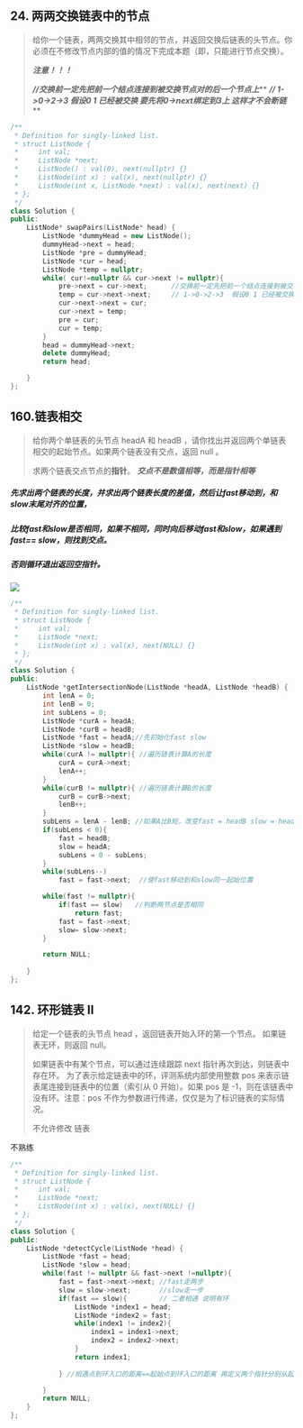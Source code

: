 ## 24. 两两交换链表中的节点

> 给你一个链表，两两交换其中相邻的节点，并返回交换后链表的头节点。你必须在不修改节点内部的值的情况下完成本题（即，只能进行节点交换）。
>
> ***注意！！！***
>
> ***//交换前一定先把前一个结点连接到被交换节点对的后一个节点上***** 
>  ***// 1->0->2->3  假设0 1 已经被交换 要先将0->next绑定到3上 这样才不会断链*****

[两两交换链表中的节点]: https://leetcode.cn/problems/swap-nodes-in-pairs/description/

```c++
/**
 * Definition for singly-linked list.
 * struct ListNode {
 *     int val;
 *     ListNode *next;
 *     ListNode() : val(0), next(nullptr) {}
 *     ListNode(int x) : val(x), next(nullptr) {}
 *     ListNode(int x, ListNode *next) : val(x), next(next) {}
 * };
 */
class Solution {
public:
    ListNode* swapPairs(ListNode* head) {
        ListNode *dummyHead = new ListNode();
        dummyHead->next = head;
        ListNode *pre = dummyHead;
        ListNode *cur = head;
        ListNode *temp = nullptr;
        while( cur!=nullptr && cur->next != nullptr){
            pre->next = cur->next;      //交换前一定先把前一个结点连接到被交换节点对的后一个节点上 
            temp = cur->next->next;     // 1->0->2->3  假设0 1 已经被交换 要先将0->next绑定到3上 这样才不会断链
            cur->next->next = cur;
            cur->next = temp;
            pre = cur;
            cur = temp; 
        }
        head = dummyHead->next;
        delete dummyHead;
        return head;

    }
};
```





## 160.链表相交

> 给你两个单链表的头节点 headA 和 headB ，请你找出并返回两个单链表相交的起始节点。如果两个链表没有交点，返回 null 。
>
> 求两个链表交点节点的**指针**。 ***交点不是数值相等，而是指针相等***

##### 先求出两个链表的长度，并求出两个链表长度的差值，然后让fast移动到，和slow末尾对齐的位置，

##### 比较fast和slow是否相同，如果不相同，同时向后移动fast和slow，如果遇到fast== slow，则找到交点。

##### 否则循环退出返回空指针。

![](D:\algorithm\面试题02.07.链表相交_2.png)

```c++
/**
 * Definition for singly-linked list.
 * struct ListNode {
 *     int val;
 *     ListNode *next;
 *     ListNode(int x) : val(x), next(NULL) {}
 * };
 */
class Solution {
public:
    ListNode *getIntersectionNode(ListNode *headA, ListNode *headB) {
        int lenA = 0;
        int lenB = 0;
        int subLens = 0;
        ListNode *curA = headA;
        ListNode *curB = headB;
        ListNode *fast = headA;//先初始化fast slow
        ListNode *slow = headB;
        while(curA != nullptr){ //遍历链表计算A的长度
            curA = curA->next;
            lenA++;
        }
        while(curB != nullptr){ //遍历链表计算B的长度
            curB = curB->next;
            lenB++;
        }
        subLens = lenA - lenB; //如果A比B短，改变fast = headB slow = headA
        if(subLens < 0){
            fast = headB;
            slow = headA;
            subLens = 0 - subLens;
        }
        while(subLens--)
            fast = fast->next;  //使fast移动到和slow同一起始位置

        while(fast != nullptr){
            if(fast == slow)   //判断两节点是否相同
                return fast;
            fast = fast->next;
            slow= slow->next;
        }

        return NULL;
        
    }
};
```





## 142. 环形链表 II

> 给定一个链表的头节点  head ，返回链表开始入环的第一个节点。 如果链表无环，则返回 null。
>
> 如果链表中有某个节点，可以通过连续跟踪 next 指针再次到达，则链表中存在环。 为了表示给定链表中的环，评测系统内部使用整数 pos 来表示链表尾连接到链表中的位置（索引从 0 开始）。如果 pos 是 -1，则在该链表中没有环。注意：pos 不作为参数进行传递，仅仅是为了标识链表的实际情况。
>
> 不允许修改 链表

不熟练  

[代码随想录题解]: https://programmercarl.com/0142.%E7%8E%AF%E5%BD%A2%E9%93%BE%E8%A1%A8II.html#_142-%E7%8E%AF%E5%BD%A2%E9%93%BE%E8%A1%A8ii

```c++
/**
 * Definition for singly-linked list.
 * struct ListNode {
 *     int val;
 *     ListNode *next;
 *     ListNode(int x) : val(x), next(NULL) {}
 * };
 */
class Solution {
public:
    ListNode *detectCycle(ListNode *head) {
        ListNode *fast = head;
        ListNode *slow = head;
        while(fast != nullptr && fast->next !=nullptr){
            fast = fast->next->next; //fast走两步
            slow = slow->next;       //slow走一步
            if(fast == slow){        // 二者相遇 说明有环  
                ListNode *index1 = head;
                ListNode *index2 = fast;
                while(index1 != index2){
                    index1 = index1->next;
                    index2 = index2->next;
                }
                return index1;
                
            } //相遇点到环入口的距离==起始点到环入口的距离 再定义两个指针分别从起始点和相遇点开始遍历 二者相遇时即为环入口点    

        }
        return NULL;          
    }
};
```

